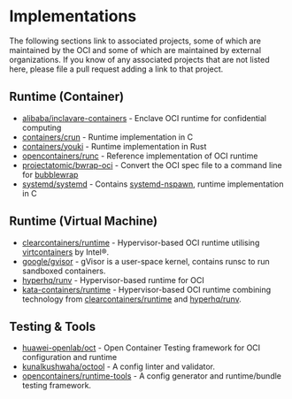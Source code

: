 # <a name="implementations" />Implementations

The following sections link to associated projects, some of which are maintained by the OCI and some of which are maintained by external organizations.
If you know of any associated projects that are not listed here, please file a pull request adding a link to that project.

## <a name="implementationsRuntimeContainer" />Runtime (Container)

* [alibaba/inclavare-containers][rune] - Enclave OCI runtime for confidential computing
* [containers/crun][crun] - Runtime implementation in C
* [containers/youki][youki] - Runtime implementation in Rust
* [opencontainers/runc][runc] - Reference implementation of OCI runtime
* [projectatomic/bwrap-oci][bwrap-oci] - Convert the OCI spec file to a command line for [bubblewrap][bubblewrap]
* [systemd/systemd][systemd] - Contains [systemd-nspawn][nspawn], runtime implementation in C

## <a name="implementationsRuntimeVirtualMachine" />Runtime (Virtual Machine)

* [clearcontainers/runtime][cc-runtime] - Hypervisor-based OCI runtime utilising [virtcontainers][virtcontainers] by Intel®.
* [google/gvisor][gvisor] - gVisor is a user-space kernel, contains runsc to run sandboxed containers.
* [hyperhq/runv][runv] - Hypervisor-based runtime for OCI
* [kata-containers/runtime][kata-runtime] - Hypervisor-based OCI runtime combining technology from [clearcontainers/runtime][cc-runtime] and [hyperhq/runv][runv].

## <a name="implementationsTestingTools" />Testing & Tools

* [huawei-openlab/oct][oct] - Open Container Testing framework for OCI configuration and runtime
* [kunalkushwaha/octool][octool] - A config linter and validator.
* [opencontainers/runtime-tools][runtime-tools] - A config generator and runtime/bundle testing framework.

[bubblewrap]: https://github.com/projectatomic/bubblewrap
[bwrap-oci]: https://github.com/projectatomic/bwrap-oci
[cc-runtime]: https://github.com/clearcontainers/runtime
[crun]: https://github.com/containers/crun
[gvisor]: https://github.com/google/gvisor
[kata-runtime]: https://github.com/kata-containers/runtime
[nspawn]: https://www.freedesktop.org/software/systemd/man/latest/systemd-nspawn.html
[oct]: https://github.com/huawei-openlab/oct
[octool]: https://github.com/kunalkushwaha/octool
[runc]: https://github.com/opencontainers/runc
[rune]: https://github.com/alibaba/inclavare-containers
[runtime-tools]: https://github.com/opencontainers/runtime-tools
[runv]: https://github.com/hyperhq/runv
[systemd]: https://github.com/systemd/systemd
[virtcontainers]: https://github.com/containers/virtcontainers
[youki]: https://github.com/containers/youki
